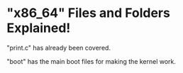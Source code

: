 # "x86_64" Files and Folders Explained!

"print.c" has already been covered.

"boot" has the main boot files for making the kernel work.
